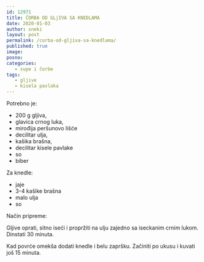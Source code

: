 ```yaml
---
id: 12971
title: ČORBA OD GLjIVA SA KNEDLAMA
date: 2020-01-03
author: sneki
layout: post
permalink: /corba-od-gljiva-sa-knedlama/
published: true
image: 
posno: 
categories:
   - supe i čorbe
tags:
   - gljive
   - kisela pavlaka
---
```

Potrebno je:

* 200 g gljiva,
* glavica crnog luka, 
* mirođija peršunovo lišće
* decilitar ulja, 
* kašika brašna,
* decilitar kisele pavlake
* so
* biber

Za knedle:

* jaje
* 3-4 kašike brašna
* malo ulja
* so

Način pripreme:

Gljive oprati, sitno iseći i propržiti na ulju zajedno sa iseckanim crnim lukom. Dinstati 30 minuta. 

Kad povrće omekša dodati knedle i belu zapršku. Začiniti po ukusu i kuvati još 15 minuta.
  

